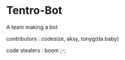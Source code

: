 # Tentro-Bot
A team making a bot

contributors : 
codesize, aksy, tonyg(da baby)

code stealers : 
boom ;-;
